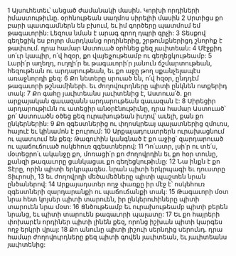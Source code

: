 1 Այսուհետեւ՝ անցած ժամանակի մասին. Կորխի որդիների իմաստութիւնը. օրհնութեան սաղմոս սիրելիի մասին
2 Սրտիցս քո բարի պատգամներն են բխում,
եւ իմ գործերը պատմում եմ թագաւորին:
Լեզուս նման է արագ գրող դպրի գրչի:
3 Տեսքով գեղեցիկ ես բոլոր մարդկանց որդիներից,
շրթունքներիցդ շնորհք է թափւում.
դրա համար Աստուած օրհնեց քեզ յաւիտեան:
4 Մէջքիդ սո՛ւր կապիր, ո՛վ հզօր,
քո վայելչութեամբ ու գեղեցկութեամբ:
5 Լարի՛ր աղեղդ, ուղղի՛ր եւ թագաւորի՛ր
յանուն ճշմարտութեան, հեզութեան ու արդարութեան,
եւ քո աջը թող սքանչելապէս առաջնորդի քեզ:
6 Քո նետերը սրուած են, ո՛վ հզօր,
ընդդէմ թագաւորի թշնամիների.
եւ ժողովուրդները պիտի ընկնեն ոտքերիդ տակ:
7 Քո գահը յաւիտեանս յաւիտենից է, Աստուա՛ծ.
քո արքայական գաւազանն արդարութեան գաւազան է:
8 Սիրեցիր արդարութիւնն ու ատեցիր անօրէնութիւնը,
դրա համար Աստուած՝ քո՛ Աստուածն օծեց քեզ ուրախութեան իւղով՝ աւելի, քան քո ընկերներին:
9 Քո զգեստներից ու փղոսկրեայ պալատներից
զմուռս, հալուէ եւ կինամոն է բուրում:
10 Արքայադուստրերն ուրախացնում ու պատւում են քեզ:
Թագուհին կանգնած է քո աջից՝
զարդարուած ու պաճուճուած ոսկեհուռ զգեստներով:
11 Դո՛ւստր, լսի՛ր ու տե՛ս,
մօտեցրո՛ւ ականջը քո,
մոռացի՛ր քո ժողովրդին եւ քո հօր տունը,
քանզի թագաւորը ցանկացաւ քո գեղեցկութիւնը:
12 Նա ինքն է քո Տէրը, որին պիտի երկրպագես.
նրան պիտի երկրպագի եւ դուստրը Տիւրոսի,
13 եւ ժողովրդի մեծամեծները պիտի պաշտեն նրան ընծաներով:
14 Արքայադստեր ողջ փառքը իր մէջ է՝
ոսկեհուռ զգեստների զարդարանքի ու պաճուճանքի տակ:
15 Թագաւորի մօտ նրա հետ կոյսեր պիտի տարուեն,
իր ընկերուհիները պիտի տարուեն նրա մօտ:
16 Ցնծութեամբ եւ ուրախութեամբ պիտի բերեն նրանց,
եւ պիտի տարուեն թագաւորի պալատը:
17 Եւ քո հայրերի փոխարէն որդիներ պիտի լինեն քեզ,
որոնց իշխան պիտի կարգես ողջ երկրի վրայ:
18 Քո անունը պիտի յիշուի սերնդից սերունդ.
դրա համար ժողովուրդները քեզ պիտի գովեն յաւիտեան,
եւ յաւիտեանս յաւիտենից:
